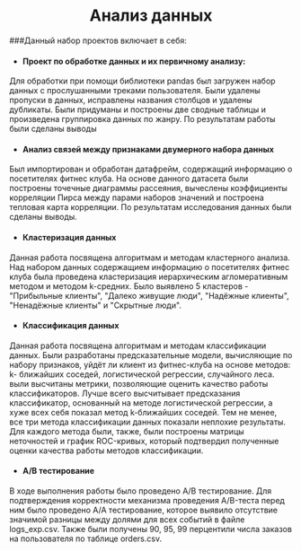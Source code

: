 <div align="center">
    <h1>Анализ данных</h1>
</div>

###Данный набор проектов включает в себя:

- #### Проект по обработке данных и их первичному анализу:
Для обработки при помощи библиотеки pandas был загружен набор данных с прослушанными треками пользователя. Были удалены пропуски в данных, исправлены названия столбцов и удалены дубликаты. Были придуманы и построены две сводные таблицы и произведена группировка данных по жанру. По результатам работы были сделаны выводы
- #### Анализ связей между признаками двумерного набора данных
Был импортирован и обработан датафрейм, содержащий информацию о посетителях фитнес клуба. На основе данного датасета были построены точечные диаграммы рассеяния, вычеслены коэффициенты корреляции Пирса между парами наборов значений и построена тепловая карта корреляции. По результатам исследования данных были сделаны выводы.
- #### Кластеризация данных
Данная работа посвящена алгоритмам и методам кластерного анализа. Над набором данных содержащием информацию о посетителях фитнес клуба была проведена кластеризация иерархическим агломеративным методом и методом k-средних. Было выявлено 5 кластеров - "Прибыльные клиенты", "Далеко живущие люди", "Надёжные клиенты", "Ненадёжные клиенты" и "Скрытные люди".
- #### Классификация данных
Данная работа посвящена алгоритмам и методам классификации данных. Были разработаны предсказательные модели, вычисляющие по набору признаков, уйдёт ли клиент из фитнес-клуба на основе методов: k- ближайших соседей, логистической регрессии, случайного леса. выли высчитаны метрики, позволяющие оценить качество работы классификаторов. Лучше всего высчитывает предсказания классификатор, основанный на методе логистической регрессии, а хуже всех себя показал метод k-ближайших соседей. Тем не менее, все три метода классификации данных показали неплохие результаты. Для каждого метода были, также, были построены матрицы неточностей и график ROC-кривых, который подтвердил полученные оценки качества работы методов классификации.
- #### A/B тестирование
В ходе выполнения работы было проведено A/B тестирование. Для подтверждения корректности механизма проведения A/B-теста перед ним было проведено A/A тестирование, которое выявило отсутствие значимой разницы между долями для всех событий в файле logs_exp.csv. Также были получены 90, 95, 99 перцентили числа заказов на пользователя по таблице orders.csv.
